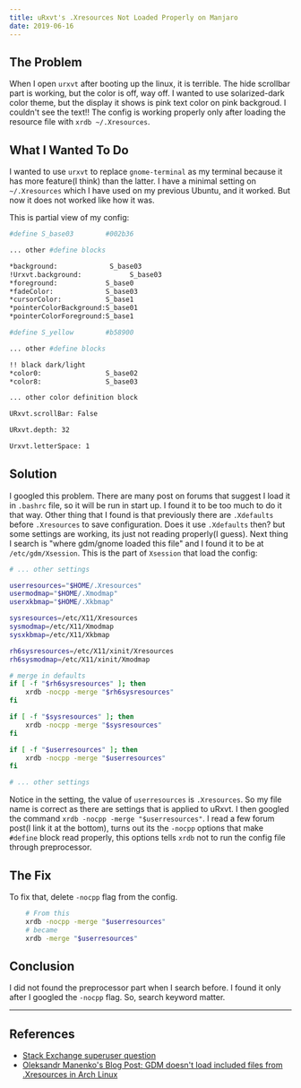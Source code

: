```yaml
---
title: uRxvt's .Xresources Not Loaded Properly on Manjaro
date: 2019-06-16 
---
```


## The Problem

When I open `urxvt` after booting up the linux, it is terrible. The hide scrollbar part is working, but the color is off, way off. I wanted to use solarized-dark color theme, but the display it shows is pink text color on pink backgroud. I couldn't see the text!! The config is working properly only after loading the resource file with `xrdb ~/.Xresources`.

## What I Wanted To Do

I wanted to use `urxvt` to replace `gnome-terminal` as my terminal because it has more feature(I think) than the latter. I have a minimal setting on `~/.Xresources` which I have used on my previous Ubuntu, and it worked. But now it does not worked like how it was.

This is partial view of my config:
```bash
#define S_base03        #002b36

... other #define blocks

*background:             S_base03
!Urxvt.background:            S_base03
*foreground:            S_base0
*fadeColor:             S_base03
*cursorColor:           S_base1
*pointerColorBackground:S_base01
*pointerColorForeground:S_base1

#define S_yellow        #b58900

... other #define blocks

!! black dark/light
*color0:                S_base02
*color8:                S_base03

... other color definition block

URxvt.scrollBar: False

URxvt.depth: 32

Urxvt.letterSpace: 1
```

## Solution

I googled this problem. There are many post on forums that suggest I load it in `.bashrc` file, so it will be run in start up. I found it to be too much to do it that way. Other thing that I found is that previously there are `.Xdefaults` before `.Xresources` to save configuration. Does it use `.Xdefaults` then? but some settings are working, its just not reading properly(I guess). Next thing I search is "where gdm/gnome loaded this file" and I found it to be at `/etc/gdm/Xsession`. This is the part of `Xsession` that load the config:

```bash
# ... other settings

userresources="$HOME/.Xresources"
usermodmap="$HOME/.Xmodmap"
userxkbmap="$HOME/.Xkbmap"

sysresources=/etc/X11/Xresources 
sysmodmap=/etc/X11/Xmodmap 
sysxkbmap=/etc/X11/Xkbmap

rh6sysresources=/etc/X11/xinit/Xresources 
rh6sysmodmap=/etc/X11/xinit/Xmodmap 

# merge in defaults
if [ -f "$rh6sysresources" ]; then
    xrdb -nocpp -merge "$rh6sysresources"
fi

if [ -f "$sysresources" ]; then
    xrdb -nocpp -merge "$sysresources"
fi

if [ -f "$userresources" ]; then
    xrdb -nocpp -merge "$userresources"
fi

# ... other settings

```

Notice in the setting, the value of `userresources` is `.Xresources`. So my file name is correct as there are settings that is applied to uRxvt. I then googled the command `xrdb -nocpp -merge "$userresources"`. I read a few forum post(I link it at the bottom), turns out its the `-nocpp` options that make `#define` block read properly, this options tells `xrdb` not to run the config file through preprocessor. 

## The Fix

To fix that, delete `-nocpp` flag from the config.

```bash
    # From this
    xrdb -nocpp -merge "$userresources"
    # became
    xrdb -merge "$userresources"

```
## Conclusion
I did not found the preprocessor part when I search before. I found it only after I googled the `-nocpp` flag. So, search keyword matter.

---
## References
- [Stack Exchange superuser question](https://superuser.com/questions/1307768/preprocessor-directive-define-doesnt-work-in-xresources)
- [Oleksandr Manenko's Blog Post; GDM doesn't load included files from .Xresources in Arch Linux](https://manenko.com/2015/05/15/gdm-doesnt-load-included-files-from-xresources-in-arch-linux.html)
